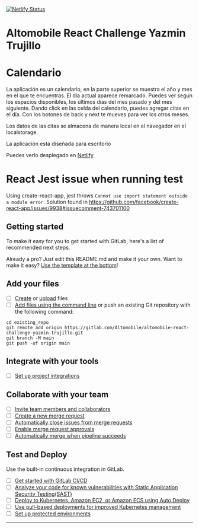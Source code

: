 [![Netlify Status](https://api.netlify.com/api/v1/badges/c3c80cd7-011a-4217-9ca7-295d6e79188b/deploy-status)](https://app.netlify.com/sites/yaz-calendar/deploys)

# Altomobile React Challenge Yazmin Trujillo


# Calendario

La aplicación es un calendario, en la parte superior se muestra el año y mes en el que te encuentras.
El día actual aparece remarcado.
Puedes ver segun los espacios disponibles, los últimos días del mes pasado y del mes siguiente.
Dando click en las celda del calendario, puedes agregar citas en el día.
Con los botones de back y next te mueves para ver los otros meses.

Los datos de las citas se almacena de manera local en el navegador en el localstorage.

La aplicación esta diseñada para escritorio

Puedes verlo desplegado en [Netlify](https://yaz-calendar.netlify.app/)

# React Jest issue when running test

Using create-react-app, jest throws `Cannot use import statement outside a module error`. Solution found in https://github.com/facebook/create-react-app/issues/9938#issuecomment-743701100


## Getting started

To make it easy for you to get started with GitLab, here's a list of recommended next steps.

Already a pro? Just edit this README.md and make it your own. Want to make it easy? [Use the template at the bottom](#editing-this-readme)!

## Add your files

- [ ] [Create](https://docs.gitlab.com/ee/user/project/repository/web_editor.html#create-a-file) or [upload](https://docs.gitlab.com/ee/user/project/repository/web_editor.html#upload-a-file) files
- [ ] [Add files using the command line](https://docs.gitlab.com/ee/gitlab-basics/add-file.html#add-a-file-using-the-command-line) or push an existing Git repository with the following command:

```
cd existing_repo
git remote add origin https://gitlab.com/Altomobile/altomobile-react-challenge-yazmin-trujillo.git
git branch -M main
git push -uf origin main
```

## Integrate with your tools

- [ ] [Set up project integrations](https://gitlab.com/Altomobile/altomobile-react-challenge-yazmin-trujillo/-/settings/integrations)

## Collaborate with your team

- [ ] [Invite team members and collaborators](https://docs.gitlab.com/ee/user/project/members/)
- [ ] [Create a new merge request](https://docs.gitlab.com/ee/user/project/merge_requests/creating_merge_requests.html)
- [ ] [Automatically close issues from merge requests](https://docs.gitlab.com/ee/user/project/issues/managing_issues.html#closing-issues-automatically)
- [ ] [Enable merge request approvals](https://docs.gitlab.com/ee/user/project/merge_requests/approvals/)
- [ ] [Automatically merge when pipeline succeeds](https://docs.gitlab.com/ee/user/project/merge_requests/merge_when_pipeline_succeeds.html)

## Test and Deploy

Use the built-in continuous integration in GitLab.

- [ ] [Get started with GitLab CI/CD](https://docs.gitlab.com/ee/ci/quick_start/index.html)
- [ ] [Analyze your code for known vulnerabilities with Static Application Security Testing(SAST)](https://docs.gitlab.com/ee/user/application_security/sast/)
- [ ] [Deploy to Kubernetes, Amazon EC2, or Amazon ECS using Auto Deploy](https://docs.gitlab.com/ee/topics/autodevops/requirements.html)
- [ ] [Use pull-based deployments for improved Kubernetes management](https://docs.gitlab.com/ee/user/clusters/agent/)
- [ ] [Set up protected environments](https://docs.gitlab.com/ee/ci/environments/protected_environments.html)

***

